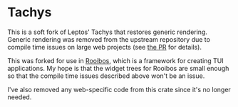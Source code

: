 # Tachys

This is a soft fork of Leptos' Tachys that restores generic rendering.
Generic rendering was removed from the upstream repository due to compile time issues on large web projects (see [the PR](https://github.com/leptos-rs/leptos/pull/3015) for details).

This was forked for use in [Rooibos](https://github.com/aschey/rooibos), which is a framework for creating TUI applications.
My hope is that the widget trees for Rooibos are small enough so that the compile time issues described above won't be an issue.

I've also removed any web-specific code from this crate since it's no longer needed.

